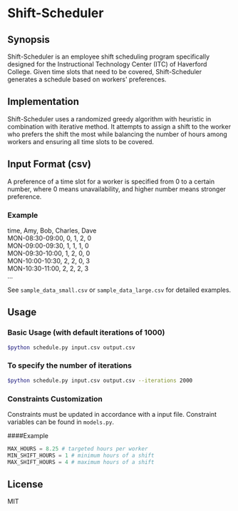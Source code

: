 # Shift-Scheduler
## Synopsis
Shift-Scheduler is an employee shift scheduling program specifically designed for the Instructional Technology Center (ITC) of Haverford College. Given time slots that need to be covered, Shift-Scheduler generates a schedule based on workers' preferences.

## Implementation
Shift-Scheduler uses a randomized greedy algorithm with heuristic in combination with iterative method. It attempts to assign a shift to the worker who prefers the shift the most while balancing the number of hours among workers and ensuring all time slots to be covered.

## Input Format (csv)
A preference of a time slot for a worker is specified from 0 to a certain number, where 0 means unavailability, and higher number means stronger preference.
### Example
time, Amy, Bob, Charles, Dave <br/>
MON-08:30-09:00, 0, 1, 2, 0 <br/>
MON-09:00-09:30, 1, 1, 1, 0 <br/>
MON-09:30-10:00, 1, 2, 0, 0 <br/>
MON-10:00-10:30, 2, 2, 0, 3 <br/>
MON-10:30-11:00, 2, 2, 2, 3 <br/>
... <br/>

See `sample_data_small.csv` or `sample_data_large.csv` for detailed examples.

## Usage
### Basic Usage (with default iterations of 1000)
```bash
$python schedule.py input.csv output.csv 
```
### To specify the number of iterations
```bash
$python schedule.py input.csv output.csv --iterations 2000
```
### Constraints Customization
Constraints must be updated in accordance with a input file. Constraint variables can be found in `models.py`.

####Example
```python
MAX_HOURS = 8.25 # targeted hours per worker
MIN_SHIFT_HOURS = 1 # minimum hours of a shift
MAX_SHIFT_HOURS = 4 # maximum hours of a shift
```

## License
MIT
